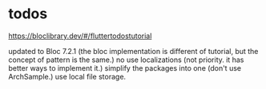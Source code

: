# todos

https://bloclibrary.dev/#/fluttertodostutorial

updated to Bloc 7.2.1 (the bloc implementation is different of tutorial, but the concept of pattern is the same.)
no use localizations (not priority. it has better ways to implement it.)
simplify the packages into one (don't use ArchSample.)
use local file storage.
